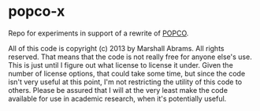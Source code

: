 popco-x
=======

Repo for experiments in support of a rewrite of [POPCO](https://github.com/mars0i/popco).

All of this code is copyright (c) 2013 by Marshall Abrams.  All rights
reserved.  That means that the code is not really free for anyone else's
use.  This is just until I figure out what license to license it under.
Given the number of license options, that could take some time, but
since the code isn't very useful at this point, I'm not restricting the
utility of this code to others.  Please be assured that I will at the
very least make the code available for use in academic research, when
it's potentially useful.
